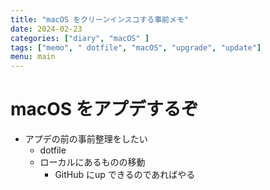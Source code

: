 ```yaml
---
title: "macOS をクリーンインスコする事前メモ"
date: 2024-02-23
categories: ["diary", "macOS" ]
tags: ["memo", " dotfile", "macOS", "upgrade", "update"]
menu: main
---
```


# macOS をアプデするぞ

- アプデの前の事前整理をしたい
  - dotfile
  - ローカルにあるものの移動
    - GitHub にup できるのであればやる
